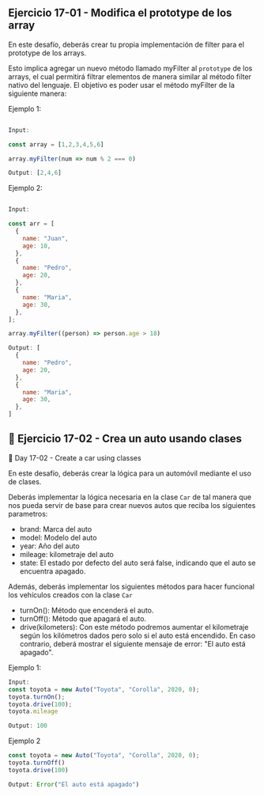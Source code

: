 ## **Ejercicio 17-01 - Modifica el prototype de los array**

En este desafío, deberás crear tu propia implementación de filter para el prototype de los arrays.

Esto implica agregar un nuevo método llamado myFilter al `prototype` de los arrays, el cual permitirá filtrar elementos de manera similar al método filter nativo del lenguaje. El objetivo es poder usar el método myFilter de la siguiente manera:

Ejemplo 1:

```jsx

Input:

const array = [1,2,3,4,5,6]

array.myFilter(num => num % 2 === 0)

Output: [2,4,6]
```

Ejemplo 2:

```jsx

Input:

const arr = [
  {
    name: "Juan",
    age: 10,
  },
  {
    name: "Pedro",
    age: 20,
  },
  {
    name: "Maria",
    age: 30,
  },
];

array.myFilter((person) => person.age > 18)

Output: [
  {
    name: "Pedro",
    age: 20,
  },
  {
    name: "Maria",
    age: 30,
  },
]
```

## 🔴 **Ejercicio 17-02 - Crea un auto usando clases**

:red_circle: Day 17-02 - Create a car using classes

En este desafío, deberás crear la lógica para un automóvil mediante el uso de clases.

Deberás implementar la lógica necesaria en la clase `Car` de tal manera que nos pueda servir de base para crear nuevos autos que reciba los siguientes parametros:

- brand: Marca del auto
- model: Modelo del auto
- year: Año del auto
- mileage: kilometraje del auto
- state: El estado por defecto del auto será false, indicando que el auto se encuentra apagado.

Además, deberás implementar los siguientes métodos para hacer funcional los vehículos creados con la clase `Car`

- turnOn(): Método que encenderá el auto.
- turnOff(): Método que apagará el auto.
- drive(kilometers): Con este método podremos aumentar el kilometraje según los kilómetros dados pero solo si el auto está encendido. En caso contrario, deberá mostrar el siguiente mensaje de error: "El auto está apagado".

Ejemplo 1:

```jsx
Input:
const toyota = new Auto("Toyota", "Corolla", 2020, 0);
toyota.turnOn();
toyota.drive(100);
toyota.mileage

Output: 100
```

Ejemplo 2

```jsx
const toyota = new Auto("Toyota", "Corolla", 2020, 0);
toyota.turnOff()
toyota.drive(100)

Output: Error("El auto está apagado")
```